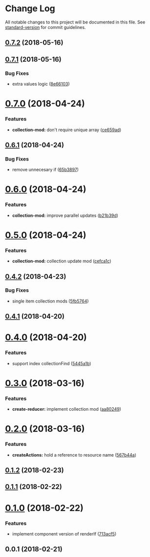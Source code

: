 # Change Log

All notable changes to this project will be documented in this file. See [standard-version](https://github.com/conventional-changelog/standard-version) for commit guidelines.

<a name="0.7.2"></a>

## [0.7.2](https://github.com/kleros/lessdux/compare/v0.7.1...v0.7.2) (2018-05-16)

<a name="0.7.1"></a>

## [0.7.1](https://github.com/kleros/lessdux/compare/v0.7.0...v0.7.1) (2018-05-16)

### Bug Fixes

* extra values logic ([8e66103](https://github.com/kleros/lessdux/commit/8e66103))

<a name="0.7.0"></a>

# [0.7.0](https://github.com/kleros/lessdux/compare/v0.6.1...v0.7.0) (2018-04-24)

### Features

* **collection-mod:** don't require unique array ([ce659ad](https://github.com/kleros/lessdux/commit/ce659ad))

<a name="0.6.1"></a>

## [0.6.1](https://github.com/kleros/lessdux/compare/v0.6.0...v0.6.1) (2018-04-24)

### Bug Fixes

* remove unnecesary if ([65b3897](https://github.com/kleros/lessdux/commit/65b3897))

<a name="0.6.0"></a>

# [0.6.0](https://github.com/kleros/lessdux/compare/v0.5.0...v0.6.0) (2018-04-24)

### Features

* **collection-mod:** improve parallel updates ([b21b39d](https://github.com/kleros/lessdux/commit/b21b39d))

<a name="0.5.0"></a>

# [0.5.0](https://github.com/kleros/lessdux/compare/v0.4.2...v0.5.0) (2018-04-24)

### Features

* **collection-mod:** collection update mod ([cefca1c](https://github.com/kleros/lessdux/commit/cefca1c))

<a name="0.4.2"></a>

## [0.4.2](https://github.com/kleros/lessdux/compare/v0.4.1...v0.4.2) (2018-04-23)

### Bug Fixes

* single item collection mods ([5fb5764](https://github.com/kleros/lessdux/commit/5fb5764))

<a name="0.4.1"></a>

## [0.4.1](https://github.com/kleros/lessdux/compare/v0.4.0...v0.4.1) (2018-04-20)

<a name="0.4.0"></a>

# [0.4.0](https://github.com/kleros/lessdux/compare/v0.3.0...v0.4.0) (2018-04-20)

### Features

* support index collectionFind ([5445a1b](https://github.com/kleros/lessdux/commit/5445a1b))

<a name="0.3.0"></a>

# [0.3.0](https://github.com/kleros/lessdux/compare/v0.2.0...v0.3.0) (2018-03-16)

### Features

* **create-reducer:** implement collection mod ([aa80249](https://github.com/kleros/lessdux/commit/aa80249))

<a name="0.2.0"></a>

# [0.2.0](https://github.com/kleros/lessdux/compare/v0.1.2...v0.2.0) (2018-03-16)

### Features

* **createActions:** hold a reference to resource name ([567b44a](https://github.com/kleros/lessdux/commit/567b44a))

<a name="0.1.2"></a>

## [0.1.2](https://github.com/kleros/lessdux/compare/v0.1.1...v0.1.2) (2018-02-23)

<a name="0.1.1"></a>

## [0.1.1](https://github.com/kleros/lessdux/compare/v0.1.0...v0.1.1) (2018-02-22)

<a name="0.1.0"></a>

# [0.1.0](https://github.com/kleros/lessdux/compare/v0.0.1...v0.1.0) (2018-02-22)

### Features

* implement component version of renderIf ([713acf5](https://github.com/kleros/lessdux/commit/713acf5))

<a name="0.0.1"></a>

## 0.0.1 (2018-02-21)
